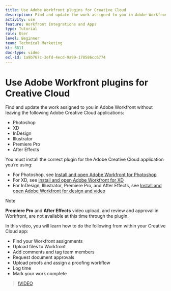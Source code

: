 ```yaml
---
title: Use Adobe Workfront plugins for Creative Cloud
description: Find and update the work assigned to you in Adobe Workfront without leaving the following Adobe Creative Cloud applications - Photoshop, XD, InDesign, Illustrator, Premiere Pro, and After Effects
activity: use
feature: Workfront Integrations and Apps
type: Tutorial
role: User
level: Beginner
team: Technical Marketing
kt: 8811
doc-type: video
exl-id: 1a9b767c-3efd-4ecd-9a99-178586cc6774
---
```

# Use Adobe Workfront plugins for Creative Cloud

Find and update the work assigned to you in Adobe Workfront without leaving the following Adobe Creative Cloud applications:

* Photoshop
* XD
* InDesign
* Illustrator
* Premiere Pro
* After Effects

You must install the correct plugin for the Adobe Creative Cloud application you’re using:

* For Photoshop, see [Install and open Adobe Workfront for Photoshop](https://experienceleague.adobe.com/docs/workfront/using/adobe-workfront-integrations/workfront-for-creative-cloud/install-wf-cc/wf-cc-install-ps.html?)
* For XD, see [Install and open Adobe Workfront for XD](https://experienceleague.adobe.com/docs/workfront/using/adobe-workfront-integrations/workfront-for-creative-cloud/install-wf-cc/wf-adobe-xd-install.html?)
* For InDesign, Illustrator, Premiere Pro, and After Effects, see [Install and open Adobe Workfront for design and video](https://experienceleague.adobe.com/docs/workfront/using/adobe-workfront-integrations/workfront-for-creative-cloud/install-wf-cc/wf-install-cc.html?)

>[!NOTE]
>
>**Premiere Pro** and **After Effects** video upload, and review and approval in Workfront, are not available at this time through the plugin.


In this video, you will learn how to do the following from within your Creative Cloud app:

* Find your Workfront assignments 
* Upload files to Workfront
* Add comments and tag team members
* Request document approvals
* Upload proofs and assign a proofing workflow
* Log time
* Mark your work complete

>[!VIDEO](https://video.tv.adobe.com/v/3415452/?quality=12&learn=on)
